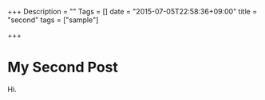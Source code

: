 +++
Description = ""
Tags = []
date = "2015-07-05T22:58:36+09:00"
title = "second"
tags = ["sample"]

+++

My Second Post
===

Hi.
